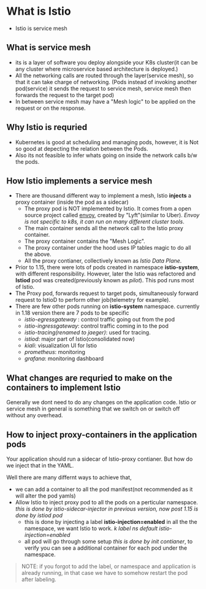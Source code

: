 # What is Istio

- Istio is service mesh

## What is service mesh

- its is a layer of software you deploy alongside your K8s cluster(it can be any cluster where microservice based architecture is deployed.)
- All the networking calls are routed through the layer(service mesh), so that it can take charge of networking. (Pods instead of invoking another pod(service) it sends the request to service mesh, service mesh then forwards the request to the target pod)
- In between service mesh may have a "Mesh logic" to be applied on the request or on the response.

## Why Istio is requried

- Kubernetes is good at scheduling and managing pods, however, it is Not so good at depecting the relation between the Pods.
- Also its not feasible to infer whats going on inside the network calls b/w the pods.

## How Istio implements a service mesh

- There are thousand different way to implement a mesh, Istio **injects** a proxy container (inside the pod as a sidecar)
  - The proxy pod is NOT implemented by Istio. It comes from a open source project called [envoy](https://envoyproxy.io), created by "Lyft"(similar to Uber). *Envoy is not specific to k8s, it can run on many different cluster tools*.
  - The main container sends all the network call to the Istio proxy container.
  - The proxy container contains the "Mesh Logic".
  - The proxy container under the hood uses IP tables magic to do all the above.
  - All the proxy contianer, collectively known as *Istio Data Plane*.
- Prior to 1.15, there were lots of pods created in namespace **istio-system**, with different responsibility. However, later the Istio was refactored and **Istiod** pod was created(previously known as *pilot*). This pod runs most of Istio.
- The Proxy pod, forwards request to target pods, simultaneously forward request to IstioD to perform other job(telemetry for example).
- There are few other pods running on **istio-system** namespace. currently in 1.18 version there are 7 pods to be specific
  - *istio-egressgateway* : control traffic going out from the pod
  - *istio-ingressgateway*: control traffic coming in to the pod
  - *istio-tracing(renamed to jaeger)*: used for tracing.
  - *istiod*: major part of Istio(consolidated now)
  - *kiali*: visualization UI for Istio
  - *prometheus*: monitoring
  - *grafana*: monitoring dashboard

## What changes are requried to make on the containers to implement Istio

Generally we dont need to do any changes on the application code. Istio or service mesh in general is something that we switch on or switch off without any overhead.

## How to inject proxy-containers in the application pods

Your application should run a sidecar of Istio-proxy contianer. But how do we inject that in the YAML.

Well there are many differnt ways to achieve that,

- we can add a container to all the pod manifest(not recommended as it will alter the pod yamls)
- Allow Istio to inject proxy pod to all the pods on a perticular namespace. *this is done by istio-sidecar-injector in previous version, now post 1.15 is done by istiod pod*
  - this is done by injecting  a label **istio-injection=enabled** in all the the namespace, we want Istio to work. *k label ns default istio-injection=enabled*
  - all pod will go through some setup *this is done by init contianer*, to verify you can see a additional container for each pod under the namespace.

>NOTE: if you forgot to add the label, or namespace and application is already running, in that case we have to somehow restart the pod after labeling.
